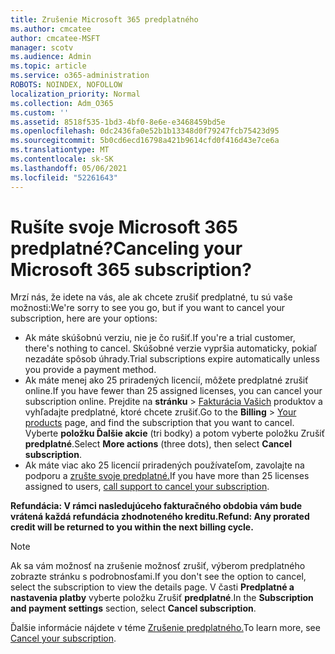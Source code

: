 ```yaml
---
title: Zrušenie Microsoft 365 predplatného
ms.author: cmcatee
author: cmcatee-MSFT
manager: scotv
ms.audience: Admin
ms.topic: article
ms.service: o365-administration
ROBOTS: NOINDEX, NOFOLLOW
localization_priority: Normal
ms.collection: Adm_O365
ms.custom: ''
ms.assetid: 8518f535-1bd3-4bf0-8e6e-e3468459bd5e
ms.openlocfilehash: 0dc2436fa0e52b1b13348d0f79247fcb75423d95
ms.sourcegitcommit: 5b0cd6ecd16798a421b9614cfd0f416d43e7ce6a
ms.translationtype: MT
ms.contentlocale: sk-SK
ms.lasthandoff: 05/06/2021
ms.locfileid: "52261643"
---
```

# <a name="canceling-your-microsoft-365-subscription"></a><span data-ttu-id="138be-102">Rušíte svoje Microsoft 365 predplatné?</span><span class="sxs-lookup"><span data-stu-id="138be-102">Canceling your Microsoft 365 subscription?</span></span>

<span data-ttu-id="138be-103">Mrzí nás, že idete na vás, ale ak chcete zrušiť predplatné, tu sú vaše možnosti:</span><span class="sxs-lookup"><span data-stu-id="138be-103">We're sorry to see you go, but if you want to cancel your subscription, here are your options:</span></span>
  
- <span data-ttu-id="138be-104">Ak máte skúšobnú verziu, nie je čo rušiť.</span><span class="sxs-lookup"><span data-stu-id="138be-104">If you're a trial customer, there's nothing to cancel.</span></span> <span data-ttu-id="138be-105">Skúšobné verzie vypršia automaticky, pokiaľ nezadáte spôsob úhrady.</span><span class="sxs-lookup"><span data-stu-id="138be-105">Trial subscriptions expire automatically unless you provide a payment method.</span></span>
- <span data-ttu-id="138be-106">Ak máte menej ako 25 priradených licencií, môžete predplatné zrušiť online.</span><span class="sxs-lookup"><span data-stu-id="138be-106">If you have fewer than 25 assigned licenses, you can cancel your subscription online.</span></span> <span data-ttu-id="138be-107">Prejdite na **stránku** \> [Fakturácia Vašich](https://go.microsoft.com/fwlink/p/?linkid=842054) produktov a vyhľadajte predplatné, ktoré chcete zrušiť.</span><span class="sxs-lookup"><span data-stu-id="138be-107">Go to the **Billing** \> [Your products](https://go.microsoft.com/fwlink/p/?linkid=842054) page, and find the subscription that you want to cancel.</span></span> <span data-ttu-id="138be-108">Vyberte **položku Ďalšie akcie** (tri bodky) a potom vyberte položku Zrušiť **predplatné**.</span><span class="sxs-lookup"><span data-stu-id="138be-108">Select **More actions** (three dots), then select **Cancel subscription**.</span></span>
- <span data-ttu-id="138be-109">Ak máte viac ako 25 licencií priradených používateľom, zavolajte na podporu a [zrušte svoje predplatné.](/microsoft-365/admin/contact-support-for-business-products?view=o365-worldwide)</span><span class="sxs-lookup"><span data-stu-id="138be-109">If you have more than 25 licenses assigned to users, [call support to cancel your subscription](/microsoft-365/admin/contact-support-for-business-products?view=o365-worldwide).</span></span>

<span data-ttu-id="138be-110">**Refundácia: V rámci nasledujúceho fakturačného obdobia vám bude vrátená každá refundácia zhodnoteného kreditu.**</span><span class="sxs-lookup"><span data-stu-id="138be-110">**Refund: Any prorated credit will be returned to you within the next billing cycle.**</span></span>

> [!NOTE]
> <span data-ttu-id="138be-111">Ak sa vám možnosť na zrušenie možnosť zrušiť, výberom predplatného zobrazte stránku s podrobnosťami.</span><span class="sxs-lookup"><span data-stu-id="138be-111">If you don't see the option to cancel, select the subscription to view the details page.</span></span> <span data-ttu-id="138be-112">V časti **Predplatné a nastavenia platby** vyberte položku Zrušiť **predplatné**.</span><span class="sxs-lookup"><span data-stu-id="138be-112">In the **Subscription and payment settings** section, select **Cancel subscription**.</span></span>

<span data-ttu-id="138be-113">Ďalšie informácie nájdete v téme [Zrušenie predplatného.](https://docs.microsoft.com/microsoft-365/commerce/subscriptions/cancel-your-subscription)</span><span class="sxs-lookup"><span data-stu-id="138be-113">To learn more, see [Cancel your subscription](https://docs.microsoft.com/microsoft-365/commerce/subscriptions/cancel-your-subscription).</span></span>